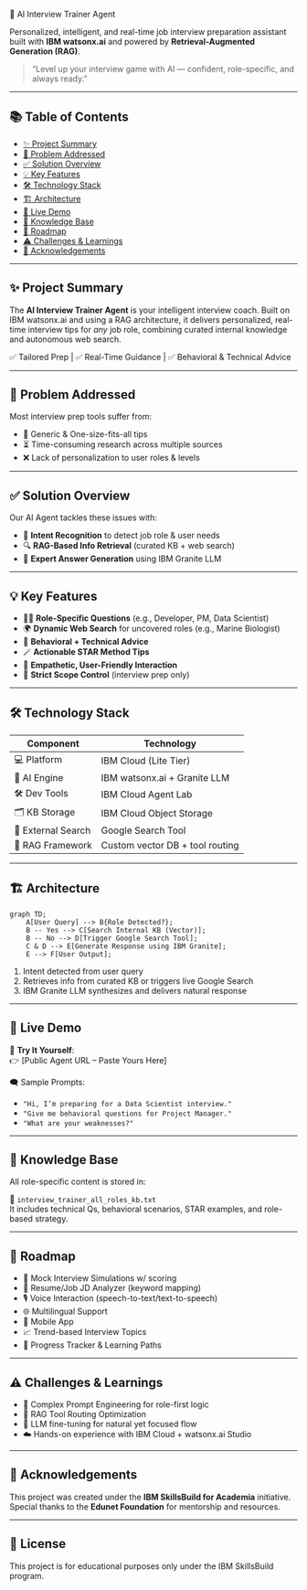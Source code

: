 🤖 AI Interview Trainer Agent

Personalized, intelligent, and real-time job interview preparation assistant built with **IBM watsonx.ai** and powered by **Retrieval-Augmented Generation (RAG)**.

> “Level up your interview game with AI — confident, role-specific, and always ready.”

---

## 📚 Table of Contents

- [✨ Project Summary](#-project-summary)
- [🎯 Problem Addressed](#-problem-addressed)
- [✅ Solution Overview](#-solution-overview)
- [💡 Key Features](#-key-features)
- [🛠 Technology Stack](#-technology-stack)
- [🏗️ Architecture](#️-architecture)
- [🚀 Live Demo](#-live-demo)
- [🧠 Knowledge Base](#-knowledge-base)
- [🔮 Roadmap](#-roadmap)
- [⚠️ Challenges & Learnings](#️-challenges--learnings)
- [🤝 Acknowledgements](#-acknowledgements)

---

## ✨ Project Summary

The **AI Interview Trainer Agent** is your intelligent interview coach. Built on IBM watsonx.ai and using a RAG architecture, it delivers personalized, real-time interview tips for *any* job role, combining curated internal knowledge and autonomous web search. 

✅ Tailored Prep | ✅ Real-Time Guidance | ✅ Behavioral & Technical Advice

---

## 🎯 Problem Addressed

Most interview prep tools suffer from:

- 🧩 Generic & One-size-fits-all tips
- ⏳ Time-consuming research across multiple sources
- ❌ Lack of personalization to user roles & levels

---

## ✅ Solution Overview

Our AI Agent tackles these issues with:

- 🎯 **Intent Recognition** to detect job role & user needs  
- 🔍 **RAG-Based Info Retrieval** (curated KB + web search)  
- 💬 **Expert Answer Generation** using IBM Granite LLM  

---

## 💡 Key Features

- 🧑‍🎓 **Role-Specific Questions** (e.g., Developer, PM, Data Scientist)  
- 🌍 **Dynamic Web Search** for uncovered roles (e.g., Marine Biologist)  
- 🎯 **Behavioral + Technical Advice**  
- 🪄 **Actionable STAR Method Tips**  
- 🤝 **Empathetic, User-Friendly Interaction**  
- 🚫 **Strict Scope Control** (interview prep only)

---

## 🛠 Technology Stack

| Component           | Technology         |
|---------------------|--------------------|
| 💻 Platform         | IBM Cloud (Lite Tier) |
| 🧠 AI Engine        | IBM watsonx.ai + Granite LLM |
| 🛠 Dev Tools        | IBM Cloud Agent Lab |
| 🗂️ KB Storage      | IBM Cloud Object Storage |
| 🔎 External Search  | Google Search Tool |
| 🧠 RAG Framework    | Custom vector DB + tool routing |

---

## 🏗️ Architecture

```mermaid
graph TD;
    A[User Query] --> B{Role Detected?};
    B -- Yes --> C[Search Internal KB (Vector)];
    B -- No --> D[Trigger Google Search Tool];
    C & D --> E[Generate Response using IBM Granite];
    E --> F[User Output];
```

1. Intent detected from user query  
2. Retrieves info from curated KB or triggers live Google Search  
3. IBM Granite LLM synthesizes and delivers natural response  

---

## 🚀 Live Demo

🔗 **Try It Yourself**:  
👉 [Public Agent URL – Paste Yours Here]

🗨️ Sample Prompts:
- `"Hi, I’m preparing for a Data Scientist interview."`  
- `"Give me behavioral questions for Project Manager."`  
- `"What are your weaknesses?"`

---

## 🧠 Knowledge Base

All role-specific content is stored in:

📁 `interview_trainer_all_roles_kb.txt`  
It includes technical Qs, behavioral scenarios, STAR examples, and role-based strategy.

---

## 🔮 Roadmap

- 🧪 Mock Interview Simulations w/ scoring  
- 📄 Resume/Job JD Analyzer (keyword mapping)  
- 🎙 Voice Interaction (speech-to-text/text-to-speech)  
- 🌐 Multilingual Support  
- 📲 Mobile App  
- 📈 Trend-based Interview Topics  
- 👤 Progress Tracker & Learning Paths  

---

## ⚠️ Challenges & Learnings

- 🎯 Complex Prompt Engineering for role-first logic  
- 🔧 RAG Tool Routing Optimization  
- 🧪 LLM fine-tuning for natural yet focused flow  
- ☁️ Hands-on experience with IBM Cloud + watsonx.ai Studio  

---

## 🤝 Acknowledgements

This project was created under the **IBM SkillsBuild for Academia** initiative.  
Special thanks to the **Edunet Foundation** for mentorship and resources.

---

## 📄 License

This project is for educational purposes only under the IBM SkillsBuild program.
